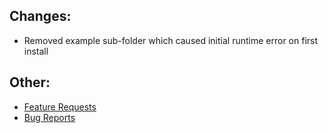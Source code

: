 ## Changes:
* Removed example sub-folder which caused initial runtime error on first install

## Other:
* [Feature Requests](https://github.com/Crazy-Crew/CrazyEnvoys/issues)
* [Bug Reports](https://github.com/Crazy-Crew/CrazyEnvoys/issues)